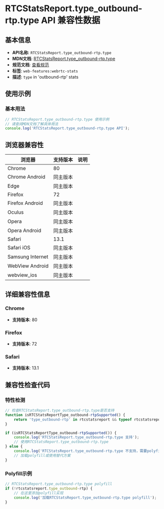 # RTCStatsReport.type_outbound-rtp.type API 兼容性数据

## 基本信息

- **API名称**: `RTCStatsReport.type_outbound-rtp.type`
- **MDN文档**: [RTCStatsReport.type_outbound-rtp.type](https://developer.mozilla.org/docs/Web/API/RTCOutboundRtpStreamStats/type)
- **规范文档**: [查看规范](https://w3c.github.io/webrtc-stats/#dom-rtcstats-type)
- **标签**: `web-features:webrtc-stats`
- **描述**: `type` in 'outbound-rtp' stats

## 使用示例

### 基本用法

```javascript
// RTCStatsReport.type_outbound-rtp.type 使用示例
// 请查阅MDN文档了解具体用法
console.log('RTCStatsReport.type_outbound-rtp.type API');
```

## 浏览器兼容性

| 浏览器 | 支持版本 | 说明 |
|--------|----------|------|
| Chrome | 80 |  |
| Chrome Android | 同主版本 |  |
| Edge | 同主版本 |  |
| Firefox | 72 |  |
| Firefox Android | 同主版本 |  |
| Oculus | 同主版本 |  |
| Opera | 同主版本 |  |
| Opera Android | 同主版本 |  |
| Safari | 13.1 |  |
| Safari iOS | 同主版本 |  |
| Samsung Internet | 同主版本 |  |
| WebView Android | 同主版本 |  |
| webview_ios | 同主版本 |  |

## 详细兼容性信息

### Chrome

- **支持版本**: 80

### Firefox

- **支持版本**: 72

### Safari

- **支持版本**: 13.1

## 兼容性检查代码

### 特性检测

```javascript
// 检查RTCStatsReport.type_outbound-rtp.type是否支持
function isRTCStatsReportType_outbound-rtpSupported() {
    return 'type_outbound-rtp' in rtcstatsreport && typeof rtcstatsreport.type_outbound-rtp === 'function';
}

if (isRTCStatsReportType_outbound-rtpSupported()) {
    console.log('RTCStatsReport.type_outbound-rtp.type 支持');
    // 使用RTCStatsReport.type_outbound-rtp.type
} else {
    console.log('RTCStatsReport.type_outbound-rtp.type 不支持，需要polyfill');
    // 加载polyfill或使用替代方案
}
```

### Polyfill示例

```javascript
// RTCStatsReport.type_outbound-rtp.type polyfill
if (!rtcstatsreport.type_outbound-rtp) {
    // 在这里添加polyfill实现
    console.log('加载RTCStatsReport.type_outbound-rtp.type polyfill');
}
```

